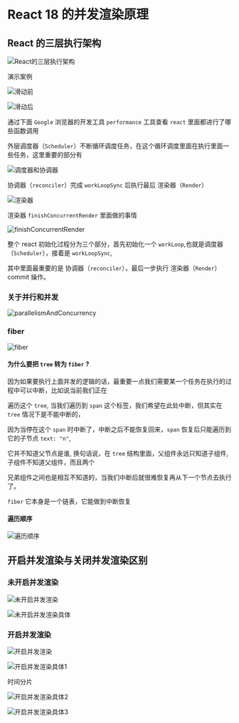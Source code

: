 # React 18 的并发渲染原理

## React 的三层执行架构

![React的三层执行架构](/images/react/others/concurrentRendering/ReactExecutionArchitecture.png)

演示案例

![滑动前](/images/react/others/concurrentRendering/initial.png)

![滑动后](/images/react/others/concurrentRendering/afterSilde.png)

通过下面 `Google` 浏览器的开发工具 `performance` 工具查看 `react` 里面都进行了哪些函数调用

外层调度器（`Scheduler`）不断循环调度任务，在这个循环调度里面在执行里面一些任务，这里重要的部分有

![调度器和协调器](/images/react/others/concurrentRendering/schedulerAndReconcile.png)

协调器（`reconciler`）完成 `workLoopSync` 后执行最后 渲染器（`Render`）

![渲染器](/images/react/others/concurrentRendering/Render.png)

渲染器 `finishConcurrentRender` 里面做的事情

![finishConcurrentRender](/images/react/others/concurrentRendering/finishConcurrentRender.png)

整个 react 初始化过程分为三个部分，首先初始化一个 `workLoop`,也就是调度器（`Scheduler`），接着是 `workLoopSync`,

其中里面最重要的是 协调器（`reconciler`），最后一步执行 渲染器（`Render`）commit 操作。

### 关于并行和并发

![parallelismAndConcurrency](/images/react/others/concurrentRendering/parallelismAndConcurrency.png)

### fiber

![fiber](/images/react/others/concurrentRendering/fiber.png)

#### 为什么要把 `tree` 转为 `fiber` ?

因为如果要执行上面并发的逻辑的话，最重要一点我们需要某一个任务在执行的过程中可以中断，比如说当前我们正在

遍历这个 `tree`, 当我们遍历到 `span` 这个标签，我们希望在此处中断，但其实在 `tree` 情况下是不能中断的，

因为当停在这个 `span` 时中断了，中断之后不能恢复回来，`span` 恢复后只能遍历到它的子节点 `text: "n"`,

它并不知道父节点是谁, 换句话说，在 `tree` 结构里面，父组件永远只知道子组件, 子组件不知道父组件，而且两个

兄弟组件之间也是相互不知道的，当我们中断后就很难恢复再从下一个节点去执行了。

`fiber` 它本身是一个链表，它能做到中断恢复

#### 遍历顺序

![遍历顺序](/images/react/others/concurrentRendering/traversalOrder.png)

## 开启并发渲染与关闭并发渲染区别

### 未开启并发渲染

![未开启并发渲染](/images/react/others/concurrentRendering/closeConcurrentRendering1.png)

![未开启并发渲染具体](/images/react/others/concurrentRendering/closeConcurrentRendering2.png)

### 开启并发渲染

![开启并发渲染](/images/react/others/concurrentRendering/openConcurrentRendering1.png)

![开启并发渲染具体1](/images/react/others/concurrentRendering/openConcurrentRendering2.png)

时间分片

![开启并发渲染具体2](/images/react/others/concurrentRendering/openConcurrentRendering3.png)

![开启并发渲染具体3](/images/react/others/concurrentRendering/openConcurrentRendering4.png)

